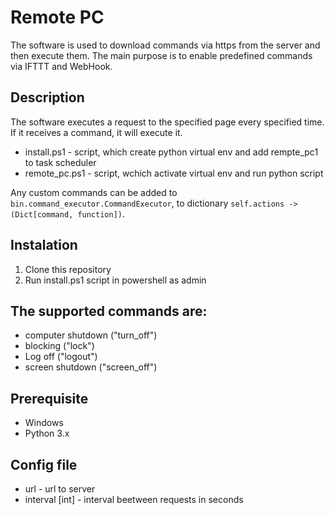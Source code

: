 # Remote PC
The software is used to download commands via https from the server and then execute them.
The main purpose is to enable predefined commands via IFTTT and WebHook.

## Description
The software executes a request to the specified page every specified time.
If it receives a command, it will execute it.

- install.ps1 - script, which create python virtual env and add rempte_pc1 to task scheduler
- remote_pc.ps1 - script, wchich activate virtual env and run python script

Any custom commands can be added to `bin.command_executor.CommandExecutor`,
to dictionary `self.actions -> (Dict[command, function])`. 

## Instalation
1. Clone this repository
2. Run install.ps1 script in powershell as admin

## The supported commands are:
- computer shutdown ("turn_off")
- blocking          ("lock")
- Log off           ("logout")
- screen shutdown   ("screen_off")

## Prerequisite
- Windows
- Python 3.x

## Config file
- url - url to server
- interval [int] - interval beetween requests in seconds
